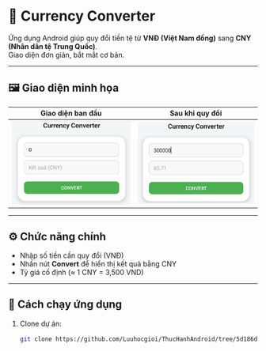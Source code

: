 # 💱 Currency Converter

Ứng dụng Android giúp quy đổi tiền tệ từ **VNĐ (Việt Nam đồng)** sang **CNY (Nhân dân tệ Trung Quốc)**.  
Giao diện đơn giản, bắt mắt cơ bản.

---

## 🖼️ Giao diện minh họa

| Giao diện ban đầu | Sau khi quy đổi |
|--------------------|-----------------|
| ![Initial](./Image/Currency1.png) | ![Result](./Image/Currency2.png) |

---

## ⚙️ Chức năng chính
- Nhập số tiền cần quy đổi (VNĐ)  
- Nhấn nút **Convert** để hiển thị kết quả bằng CNY  
- Tỷ giá cố định (≈ 1 CNY = 3,500 VND)

---

## 🚀 Cách chạy ứng dụng
1. Clone dự án:
   ```bash
   git clone https://github.com/Luuhocgioi/ThucHanhAndroid/tree/5d186dc60631a2718f4ad675d576e78356490fff/UnitConverter




